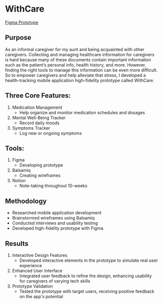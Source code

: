 # WithCare

[Figma Prototype](https://www.figma.com/design/VZr6nngKseVXMTyAEfiHvr/WithCare-(Mobile-Application-Wireframe)?node-id=0-1&t=dEZK9YO8pH8GmtiG-1)

## Purpose
As an informal caregiver for my aunt and being acquainted with other caregivers. Collecting and managing healthcare information for caregivers is hard because many of these documents contain important information such as the patient’s personal info, health history, and more. However, finding the right tools to manage this information can be even more difficult. So to empower caregivers and help alleviate that stress, I developed a health-tracking mobile application high-fidelity prototype called WithCare.

## Three Core Features:
1. Medication Management
   - Help organize and monitor medication schedules and dosages
2. Mental Well-Being Tracker
   - Record daily moods
3. Symptoms Tracker
   - Log new or ongoing symptoms

## Tools:
1. Figma
   - Developing prototype
2. Balsamiq
   - Creating wireframes
3. Notion
   - Note-taking throughout 10-weeks

## Methodology
- Researched mobile application development
- Brainstormed wireframes using Balsamiq
- Conducted interviews and usability testing
- Developed high-fidelity prototype with Figma

## Results
1. Interactive Design Features
   - Developed interactive elements in the prototype to simulate real user experience
2. Enhanced User Interface
   - Integrated user feedback to refine the design, enhancing usability for caregivers of varying tech skills
3. Prototype Validation
   - Tested the prototype with target users, receiving positive feedback on the app's potential
